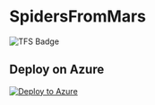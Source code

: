 # SpidersFromMars



![TFS Badge](http://win-kbjv8rpni24:8080/tfs/DefaultCollection/_apis/public/build/definitions/7460e9e9-10af-4c4d-8f9c-da2874a5040d/1/badge)



## Deploy on Azure  
 [![Deploy to Azure](http://azuredeploy.net/deploybutton.png)](https://azuredeploy.net/)  


